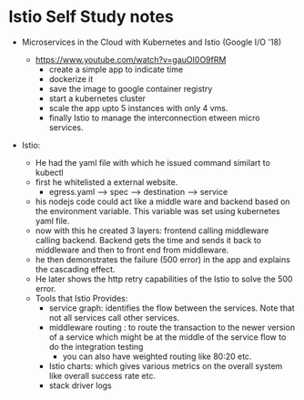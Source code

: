 # Istio Self Study notes
* Microservices in the Cloud with Kubernetes and Istio (Google I/O '18)
  * https://www.youtube.com/watch?v=gauOI0O9fRM
    * create a simple app to indicate time
    * dockerize it
    * save the image to google container registry
    * start a kubernetes cluster
    * scale the app upto 5 instances with only 4 vms.
    * finally Istio to manage the interconnection etween micro services.  

 * Istio:
   * He had the yaml file with which he issued command similart to kubectl
   * first he whitelisted a external website.
     * egress.yaml --> spec --> destination --> service
   * his nodejs code could act like a middle ware and backend based on the environment variable. This variable was set using kubernetes yaml file.
   * now with this he created 3 layers: frontend calling middleware calling backend. Backend gets the time and sends it back to middleware and then to front end from middleware.
   * he then demonstrates the failure (500 error) in the app and explains the cascading effect.
   * He later shows the http retry capabilities of the Istio to solve the 500 error. 
   * Tools that Istio Provides:
     * service graph: identifies the flow between the services. Note that not all services call other services.
     * middleware routing : to route the transaction to the newer version of a service which might be at the middle of the service flow to do the integration testing
       * you can also have weighted routing  like 80:20 etc.
     * Istio charts: which gives various metrics on the overall system like overall success rate etc.
     * stack driver logs
